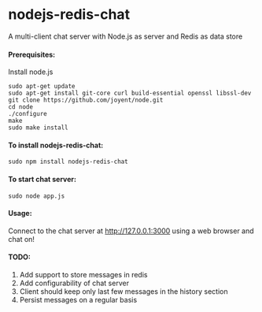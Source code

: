 # nodejs-redis-chat
A multi-client chat server with Node.js as server and Redis as data store

#### Prerequisites:
Install node.js
```
sudo apt-get update
sudo apt-get install git-core curl build-essential openssl libssl-dev
git clone https://github.com/joyent/node.git
cd node
./configure
make
sudo make install
```

#### To install nodejs-redis-chat:
```
sudo npm install nodejs-redis-chat
```

#### To start chat server:
```
sudo node app.js
```

#### Usage:
Connect to the chat server at http://127.0.0.1:3000 using a web browser and chat on!

#### TODO:
1. Add support to store messages in redis
2. Add configurability of chat server
3. Client should keep only last few messages in the history section
4. Persist messages on a regular basis